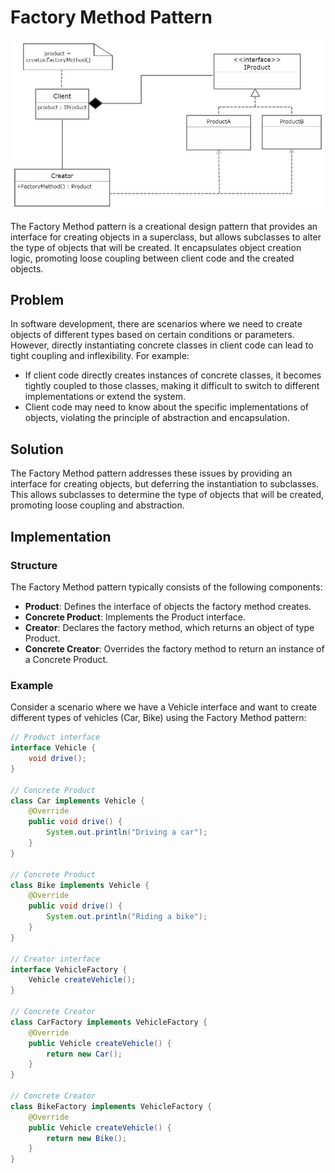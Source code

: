 # Factory Method Pattern

<p align="center">
  <img src="../photos/factory-method.jpg" alt="Alt text" />
</p>

The Factory Method pattern is a creational design pattern that provides an interface for creating objects in a superclass, but allows subclasses to alter the type of objects that will be created. It encapsulates object creation logic, promoting loose coupling between client code and the created objects.

## Problem

In software development, there are scenarios where we need to create objects of different types based on certain conditions or parameters. However, directly instantiating concrete classes in client code can lead to tight coupling and inflexibility. For example:

- If client code directly creates instances of concrete classes, it becomes tightly coupled to those classes, making it difficult to switch to different implementations or extend the system.
- Client code may need to know about the specific implementations of objects, violating the principle of abstraction and encapsulation.

## Solution

The Factory Method pattern addresses these issues by providing an interface for creating objects, but deferring the instantiation to subclasses. This allows subclasses to determine the type of objects that will be created, promoting loose coupling and abstraction.

## Implementation

### Structure

The Factory Method pattern typically consists of the following components:

- **Product**: Defines the interface of objects the factory method creates.
- **Concrete Product**: Implements the Product interface.
- **Creator**: Declares the factory method, which returns an object of type Product.
- **Concrete Creator**: Overrides the factory method to return an instance of a Concrete Product.

### Example

Consider a scenario where we have a Vehicle interface and want to create different types of vehicles (Car, Bike) using the Factory Method pattern:

```java
// Product interface
interface Vehicle {
    void drive();
}

// Concrete Product
class Car implements Vehicle {
    @Override
    public void drive() {
        System.out.println("Driving a car");
    }
}

// Concrete Product
class Bike implements Vehicle {
    @Override
    public void drive() {
        System.out.println("Riding a bike");
    }
}

// Creator interface
interface VehicleFactory {
    Vehicle createVehicle();
}

// Concrete Creator
class CarFactory implements VehicleFactory {
    @Override
    public Vehicle createVehicle() {
        return new Car();
    }
}

// Concrete Creator
class BikeFactory implements VehicleFactory {
    @Override
    public Vehicle createVehicle() {
        return new Bike();
    }
}
```
